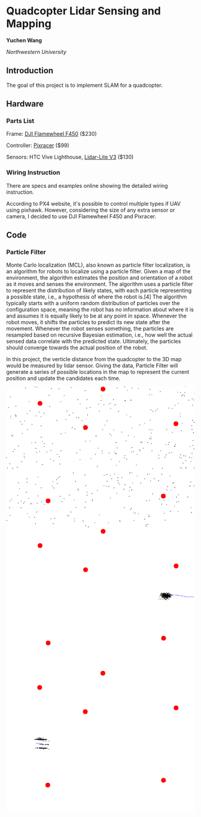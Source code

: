 # Quadcopter Lidar Sensing and Mapping
**Yuchen Wang**

*Northwestern University*


## Introduction
The goal of this project is to implement SLAM for a quadcopter.

## Hardware
### Parts List
Frame: [DJI Flamewheel F450](https://docs.px4.io/en/frames_multicopter/dji_flamewheel_450.html) ($230)

Controller: [Pixracer](https://docs.px4.io/en/flight_controller/pixracer.html) ($99)

Sensors: HTC Vive Lighthouse, [Lidar-Lite V3](https://buy.garmin.com/en-US/US/p/557294) ($130)

### Wiring Instruction
There are specs and examples online showing the detailed wiring instruction.

According to PX4 website, it's possible to control multiple types if UAV using pixhawk. However, considering the size of any extra sensor or camera, I decided to use DJI Flamewheel F450 and Pixracer.

## Code
### Particle Filter
Monte Carlo localization (MCL), also known as particle filter localization, is an algorithm for robots to localize using a particle filter. Given a map of the environment, the algorithm estimates the position and orientation of a robot as it moves and senses the environment. The algorithm uses a particle filter to represent the distribution of likely states, with each particle representing a possible state, i.e., a hypothesis of where the robot is.[4] The algorithm typically starts with a uniform random distribution of particles over the configuration space, meaning the robot has no information about where it is and assumes it is equally likely to be at any point in space.  Whenever the robot moves, it shifts the particles to predict its new state after the movement. Whenever the robot senses something, the particles are resampled based on recursive Bayesian estimation, i.e., how well the actual sensed data correlate with the predicted state. Ultimately, the particles should converge towards the actual position of the robot.

In this project, the verticle distance from the quadcopter to the 3D map would be measured by lidar sensor. Giving the data, Particle Filter will generate a series of possible locations in the map to represent the current position and update the candidates each time.

![init](/img/init.png)
![2](/img/2.png)
![1](/img/1.png)

